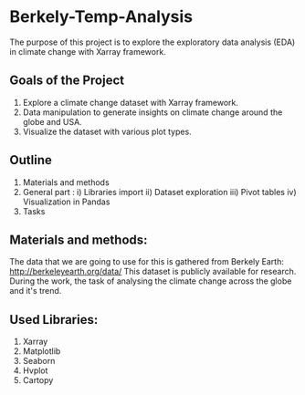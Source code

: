 # Berkely-Temp-Analysis

The purpose of this project is to explore the exploratory data analysis (EDA) in climate change with Xarray framework.

## Goals of the Project

1. Explore a climate change dataset with Xarray framework.
2. Data manipulation to generate insights on climate change around the globe and USA.
3. Visualize the dataset with various plot types.

## Outline

1. Materials and methods
2. General part : i) Libraries import ii) Dataset exploration iii) Pivot tables iv) Visualization in Pandas
3. Tasks

## Materials and methods:

The data that we are going to use for this is gathered from Berkely Earth: http://berkeleyearth.org/data/ This dataset is publicly available for research. During the work, the task of analysing the climate change across the globe and it's trend.


## Used Libraries:

1. Xarray
2. Matplotlib
3. Seaborn
4. Hvplot
5. Cartopy
